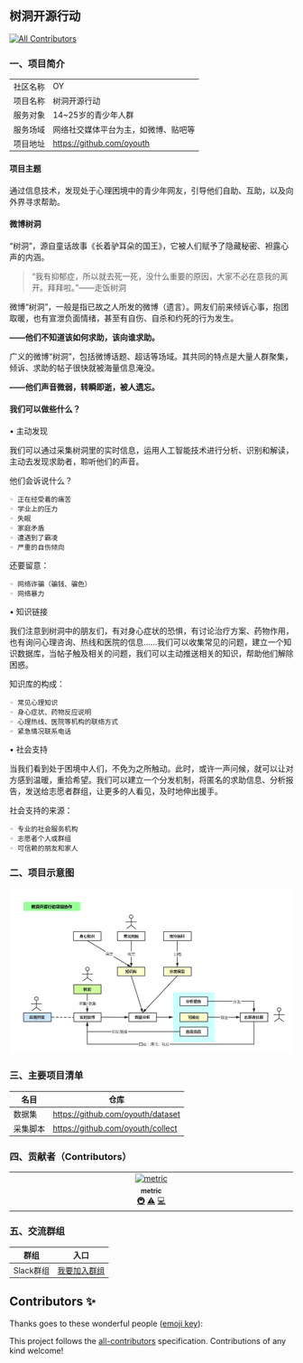 ## 树洞开源行动
<!-- ALL-CONTRIBUTORS-BADGE:START - Do not remove or modify this section -->
[![All Contributors](https://img.shields.io/badge/all_contributors-1-orange.svg?style=flat-square)](#contributors-)
<!-- ALL-CONTRIBUTORS-BADGE:END -->
### 一、项目简介
|          |                                 |
| -------- | ------------------------------- |
| 社区名称 | OY                              |
| 项目名称 | 树洞开源行动                    |
| 服务对象 | 14~25岁的青少年人群             |
| 服务场域 | 网络社交媒体平台为主，如微博、贴吧等     |
| 项目地址 | https://github.com/oyouth       |

#### 项目主题
通过信息技术，发现处于心理困境中的青少年网友，引导他们自助、互助，以及向外界寻求帮助。

#### 微博树洞
“树洞”，源自童话故事《长着驴耳朵的国王》，它被人们赋予了隐藏秘密、袒露心声的内涵。

>“我有抑郁症，所以就去死一死，没什么重要的原因，大家不必在意我的离开。拜拜啦。”——走饭树洞

微博“树洞”，一般是指已故之人所发的微博（遗言）。网友们前来倾诉心事，抱团取暖，也有宣泄负面情绪，甚至有自伤、自杀和约死的行为发生。

**——他们不知道该如何求助，该向谁求助。**

广义的微博“树洞”，包括微博话题、超话等场域。其共同的特点是大量人群聚集，倾诉、求助的帖子很快就被海量信息淹没。

**——他们声音微弱，转瞬即逝，被人遗忘。**

####  我们可以做些什么？
• 主动发现

我们可以通过采集树洞里的实时信息，运用人工智能技术进行分析、识别和解读，主动去发现求助者，聆听他们的声音。

他们会诉说什么？

    ◦ 正在经受着的痛苦
    ◦ 学业上的压力
    ◦ 失眠
    ◦ 家庭矛盾
    ◦ 遭遇到了霸凌
    ◦ 严重的自伤倾向

还要留意：

    ◦ 网络诈骗（骗钱、骗色）
    ◦ 网络暴力

• 知识链接

我们注意到树洞中的朋友们，有对身心症状的恐惧，有讨论治疗方案、药物作用，也有询问心理咨询、热线和医院的信息……我们可以收集常见的问题，建立一个知识数据库，当帖子触及相关的问题，我们可以主动推送相关的知识，帮助他们解除困惑。

知识库的构成：

    ◦ 常见心理知识
    ◦ 身心症状、药物反应说明
    ◦ 心理热线、医院等机构的联络方式
    ◦ 紧急情况联系电话

• 社会支持

当我们看到处于困境中人们，不免为之所触动。此时，或许一声问候，就可以让对方感到温暖，重拾希望。我们可以建立一个分发机制，将匿名的求助信息、分析报告，发送给志愿者群组，让更多的人看见，及时地伸出援手。

社会支持的来源：

    ◦ 专业的社会服务机构
    ◦ 志愿者个人或群组
    ◦ 可信赖的朋友和家人


### 二、项目示意图
![项目示意图](./images/flow.png)
    
### 三、主要项目清单
| 名目 | 仓库 |
| ---- | ---- |
|   数据集   |    https://github.com/oyouth/dataset  |
|   采集脚本   |   https://github.com/oyouth/collect  |
### 四、贡献者（Contributors）
<!-- ALL-CONTRIBUTORS-LIST:START - Do not remove or modify this section -->
<!-- prettier-ignore-start -->
<!-- markdownlint-disable -->
<table>
  <tbody>
    <tr>
      <td align="center" valign="top" width="14.28%"><a href="https://github.com/rendao"><img src="https://avatars.githubusercontent.com/u/11290333?v=4?s=100" width="100px;" alt="metric"/><br /><sub><b>metric</b></sub></a><br /><a href="#infra-rendao" title="Infrastructure (Hosting, Build-Tools, etc)">🚇</a> <a href="https://github.com/oyouth/shudong/commits?author=rendao" title="Tests">⚠️</a> <a href="https://github.com/oyouth/shudong/commits?author=rendao" title="Code">💻</a></td>
    </tr>
  </tbody>
</table>

<!-- markdownlint-restore -->
<!-- prettier-ignore-end -->

<!-- ALL-CONTRIBUTORS-LIST:END -->

### 五、交流群组
| 群组      | 入口                                                                                                             |
| --------- | ---------------------------------------------------------------------------------------------------------------- |
| Slack群组 | [我要加入群组](https://join.slack.com/t/w1657004756-7mb553859/shared_invite/zt-1brvjku4n-mPhGMcBd8~_NUXAjhjfiKA) |







## Contributors ✨

Thanks goes to these wonderful people ([emoji key](https://allcontributors.org/docs/en/emoji-key)):

<!-- ALL-CONTRIBUTORS-LIST:START - Do not remove or modify this section -->
<!-- prettier-ignore-start -->
<!-- markdownlint-disable -->
<!-- markdownlint-restore -->
<!-- prettier-ignore-end -->
<!-- ALL-CONTRIBUTORS-LIST:END -->

This project follows the [all-contributors](https://github.com/all-contributors/all-contributors) specification. Contributions of any kind welcome!